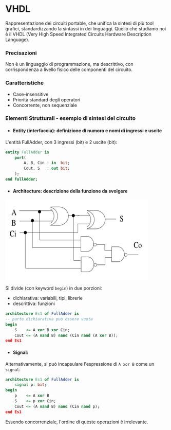 # VHDL

Rappresentazione dei circuiti portable, che unifica la sintesi di più tool grafici, standardizzando la sintassi in dei linguaggi. Quello che studiamo noi è il VHDL (Very High Speed Integrated Circuits Hardware Description Language).

### Precisazioni
Non è un linguaggio di programmazione, ma descrittivo, con corrispondenza a livello fisico delle componenti del circuito.

### Caratteristiche
- Case-insensitive
- Priorità standard degli operatori
- Concorrente, non sequenziale

### Elementi Strutturali - esempio di sintesi del circuito
- #### Entity (interfaccia): definizione di numoro e nomi di ingressi e uscite
L'entità FullAdder, con 3 ingressi (bit) e 2 uscite (bit):
``` vhdl
entity FullAdder is
    port(
        A, B, Cin : in  bit;
        Cout, S   : out bit;
    );
end FullAdder;
```

- #### Architecture: descrizione della funzione da svolgere
![FullAdder](fulladder.png)

Si divide (con keyword `begin`) in due porzioni:
- dichiarativa: variabili, tipi, librerie
- descrittiva: funzioni 
``` vhdl
architecture Es1 of FullAdder is
-- parte dichiarativa può essere vuota
begin
    S    <= A xor B xor Cin;
    Cout <= (A nand B) nand (Cin nand (A xor B));
end Es1
```

- #### Signal:
Alternativamente, si può incapsulare l'espressione di `A xor B` come un `signal`:
``` vhdl
architecture Es1 of FullAdder is
    signal p: bit;
begin
    p    <= A xor B
    S    <= p xor Cin;
    Cout <= (A nand B) nand (Cin nand p);
end Es1
```
Essendo concorrenziale, l'ordine di queste operazioni è irrelevante.

